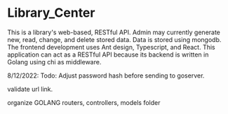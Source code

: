 # Library_Center
This is a library's web-based, RESTful API. Admin may currently generate new, read, change, and delete stored data. Data is stored using mongodb. The frontend development uses Ant design, Typescript, and React. This application can act as a RESTful API because its backend is written in Golang using chi as middleware.

8/12/2022: 
Todo:
Adjust password hash before sending to goserver.

validate url link.

organize GOLANG routers, controllers, models folder

